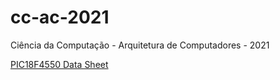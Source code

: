 # cc-ac-2021
Ciência da Computação - Arquitetura de Computadores - 2021

[PIC18F4550 Data Sheet](https://ww1.microchip.com/downloads/en/DeviceDoc/39632e.pdf)
